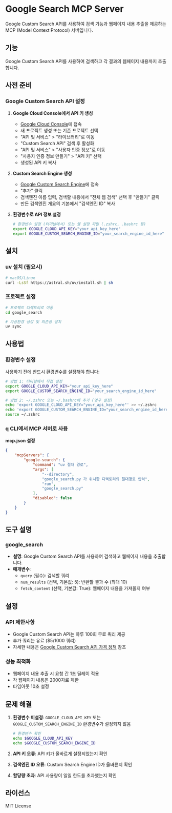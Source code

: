 # Google Search MCP Server

Google Custom Search API를 사용하여 검색 기능과 웹페이지 내용 추출을 제공하는 MCP (Model Context Protocol) 서버입니다.

## 기능

Google Custom Search API를 사용하여 검색하고 각 결과의 웹페이지 내용까지 추출합니다.

## 사전 준비

### Google Custom Search API 설정

1. **Google Cloud Console에서 API 키 생성**
   - [Google Cloud Console](https://console.cloud.google.com/)에 접속
   - 새 프로젝트 생성 또는 기존 프로젝트 선택
   - "API 및 서비스" > "라이브러리"로 이동
   - "Custom Search API" 검색 후 활성화
   - "API 및 서비스" > "사용자 인증 정보"로 이동
   - "사용자 인증 정보 만들기" > "API 키" 선택
   - 생성된 API 키 복사

2. **Custom Search Engine 생성**
   - [Google Custom Search Engine](https://cse.google.com/cse/)에 접속
   - "추가" 클릭
   - 검색엔진 이름 입력, 검색할 내용에서 "전체 웹 검색" 선택 후 "만들기" 클릭
   - 만든 검색엔진 개요의 기본에서 "검색엔진 ID" 복사

3. **환경변수로 API 정보 설정**
   ```bash
   # 환경변수 설정 (터미널에서) 또는 쉘 설정 파일 (.zshrc, .bashrc 등) 
   export GOOGLE_CLOUD_API_KEY="your_api_key_here"
   export GOOGLE_CUSTOM_SEARCH_ENGINE_ID="your_search_engine_id_here"
   ```

## 설치

### uv 설치 (필요시)
```bash
# macOS/Linux
curl -LsSf https://astral.sh/uv/install.sh | sh
```

### 프로젝트 설정
```bash
# 프로젝트 디렉토리로 이동
cd google_search

# 가상환경 생성 및 의존성 설치
uv sync
```

## 사용법

### 환경변수 설정
사용하기 전에 반드시 환경변수를 설정해야 합니다:

```bash
# 방법 1: 터미널에서 직접 설정
export GOOGLE_CLOUD_API_KEY="your_api_key_here"
export GOOGLE_CUSTOM_SEARCH_ENGINE_ID="your_search_engine_id_here"

# 방법 2: ~/.zshrc 또는 ~/.bashrc에 추가 (영구 설정)
echo 'export GOOGLE_CLOUD_API_KEY="your_api_key_here"' >> ~/.zshrc
echo 'export GOOGLE_CUSTOM_SEARCH_ENGINE_ID="your_search_engine_id_here"' >> ~/.zshrc
source ~/.zshrc
```

### q CLI에서 MCP 서버로 사용

**mcp.json 설정**
```json
{
    "mcpServers": {
        "google-search": {
            "command": "uv 절대 경로",
            "args": [
                "--directory",
                "google_search.py 가 위치한 디렉토리의 절대경로 입력",
                "run",
                "google_search.py"
            ],
            "disabled": false
        }
    }
}
```


## 도구 설명

### google_search
- **설명**: Google Custom Search API를 사용하여 검색하고 웹페이지 내용을 추출합니다.
- **매개변수**:
  - `query` (필수): 검색할 쿼리
  - `num_results` (선택, 기본값: 5): 반환할 결과 수 (최대 10)
  - `fetch_content` (선택, 기본값: True): 웹페이지 내용을 가져올지 여부


## 설정

### API 제한사항
- Google Custom Search API는 하루 100회 무료 쿼리 제공
- 추가 쿼리는 유료 ($5/1000 쿼리)
- 자세한 내용은 [Google Custom Search API 가격 정책](https://developers.google.com/custom-search/v1/overview#pricing) 참조

### 성능 최적화
- 웹페이지 내용 추출 시 요청 간 1초 딜레이 적용
- 각 웹페이지 내용은 2000자로 제한
- 타임아웃 10초 설정

## 문제 해결

1. **환경변수 미설정**: `GOOGLE_CLOUD_API_KEY` 또는 `GOOGLE_CUSTOM_SEARCH_ENGINE_ID` 환경변수가 설정되지 않음
   ```bash
   # 환경변수 확인
   echo $GOOGLE_CLOUD_API_KEY
   echo $GOOGLE_CUSTOM_SEARCH_ENGINE_ID
   ```

2. **API 키 오류**: API 키가 올바르게 설정되었는지 확인
3. **검색엔진 ID 오류**: Custom Search Engine ID가 올바른지 확인
4. **할당량 초과**: API 사용량이 일일 한도를 초과했는지 확인



## 라이선스

MIT License
